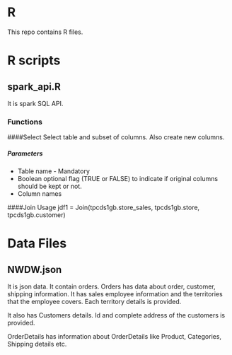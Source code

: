 # R
This repo contains R files.

# R scripts
## spark_api.R

It is spark SQL API. 
### Functions
####Select
Select table and subset of columns. Also create new columns.
##### Parameters

*   Table name - Mandatory
*   Boolean optional flag (TRUE or FALSE) to indicate if original columns should be kept or not.
*	Column names 

####Join
Usage
jdf1 = Join(tpcds1gb.store_sales, tpcds1gb.store, tpcds1gb.customer)

# Data Files
## NWDW.json

It is json data. It contain orders. Orders has data about order, customer, shipping information. It has sales employee information and the territories that the employee covers. Each territory details is provided. 

It also has Customers details. Id and complete address of the customers is provided.

OrderDetails has information about OrderDetails like Product, Categories, Shipping details etc. 


